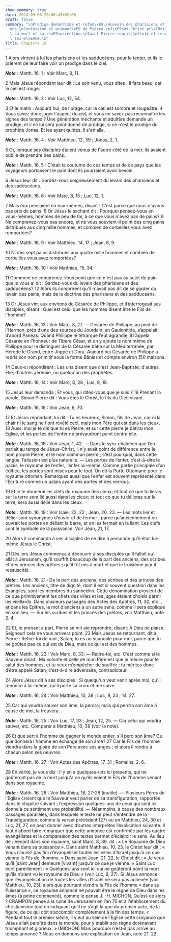 ```yaml
---
show_summary: true
date: 2024-09-06 20:00:43+02:00
draft: false
summary: "\nProdige demand\xE9 et refus\xE9.\nLevain des pharisiens et des saducc\xE9\
  ens.\nConfession et primaut\xE9 de Pierre.\nJ\xE9sus-Christ pr\xE9dit sa passion,\
  \ sa mort et sa r\xE9surrection.\nSaint Pierre repris.\nCroix et renoncement \xE0\
  \ soi-m\xEAme.\n"
title: Chapitre 16
---
```





1 Alors vinrent à lui les pharisiens et les sadducéens, pour le tenter, et ils le prièrent de leur faire voir un prodige dans le ciel.

***Note*** :  Matth. 16, 1 : Voir Marc, 8, 11.

2 Mais Jésus répondant leur dit : Le soir venu, vous dites : Il fera beau, car le ciel est rouge.

***Note*** :  Matth. 16, 2 : Voir Luc, 12, 54.

3 Et le matin : Aujourd'hui, de l'orage, car le ciel est sombre et rougeâtre. 4 Vous savez donc juger l'aspect du ciel, et vous ne savez pas reconnaître les signes des temps ? Une génération méchante et adultère demande un prodige, et il ne lui sera point donné de prodige, si ce n'est le prodige du prophète Jonas. Et les ayant quittés, il s'en alla.

***Note*** :  Matth. 16, 4 : Voir Matthieu, 12, 39 ; Jonas, 2, 1.


5 Or, lorsque ses disciples étaient venus de l'autre côté de la mer, ils avaient oublié de prendre des pains.

***Note*** :  Matth. 16, 5 : C’était la coutume de ces temps et de ce pays que les voyageurs portassent le pain dont ils pourraient avoir besoin.

6 Jésus leur dit : Gardez-vous soigneusement du levain des pharisiens et des sadducéens.

***Note*** :  Matth. 16, 6 : Voir Marc, 8, 15 ; Luc, 12, 1.

7 Mais eux pensaient en eux-mêmes, disant : C'est parce que nous n'avons pas pris de pains. 8 Or Jésus le sachant dit : Pourquoi pensez-vous en vous-mêmes, hommes de peu de foi, à ce que vous n'avez pas de pains? 9 Ne comprenez-vous pas encore, et ne vous souvient-il point des cinq pains distribués aux cinq mille hommes, et combien de corbeilles vous avez remportées?

***Note*** :  Matth. 16, 9 : Voir Matthieu, 14, 17 ; Jean, 6, 9.

10 Ni des sept pains distribués aux quatre mille hommes et combien de corbeilles vous avez remportées?

***Note*** :  Matth. 16, 10 : Voir Matthieu, 15, 34.

11 Comment ne comprenez-vous point que ce n'est pas au sujet du pain que je vous ai dit : Gardez-vous du levain des pharisiens et des sadducéens? 12 Alors ils comprirent qu'il n'avait pas dit de se garder du levain des pains, mais de la doctrine des pharisiens et des sadducéens.


13 Or Jésus vint aux environs de Césarée de Philippe, et il interrogeait ses disciples, disant : Quel est celui que les hommes disent être le Fils de l'homme?

***Note*** :  Matth. 16, 13 : Voir Marc, 8, 27. ― Césarée de Philippe, au pied de l’Hermon, près d’une des sources du Jourdain, en Gaulonitide, s’appelait d’abord Panéas. Quand Philippe le tétrarque l’eut agrandie, il l’appela Césarée en l’honneur de Tibère César, et on y ajouta le nom même de Philippe pour le distinguer de la Césarée bâtie sur la Méditerranée, par Hérode le Grand, entre Joppé et Dora. Aujourd’hui Césarée de Philippe a repris son nom primitif sous la forme Bânias et compte environ 150 maisons.

14 Ceux-ci répondirent : Les uns disent que c'est Jean-Baptiste; d'autres, Elie; d'autres Jérémie, ou quelqu'un des prophètes.

***Note*** :  Matth. 16, 14 : Voir Marc, 8, 28 ; Luc, 9, 19.

15 Jésus leur demanda : Et vous, qui dites-vous que je suis ? 16 Prenant la parole, Simon Pierre dit : Vous êtes le Christ, le fils du Dieu vivant.

***Note*** :  Matth. 16, 16 : Voir Jean, 6, 70.

17 Et Jésus répondant, lui dit : Tu es heureux, Simon, fils de Jean, car ni la chair ni le sang ne t'ont révélé ceci, mais mon Père qui est dans les cieux. 18 Aussi moi je te dis que tu es Pierre, et sur cette pierre je bâtirai mon Eglise, et les portes de l'enfer ne prévaudront point contre elle.

***Note*** :  Matth. 16, 18 : Voir Jean, 1, 42. ― Dans le syro-chaldéen que l’on parlait au temps de Jésus-Christ, il n’y avait point de différence entre le nom propre Pierre, et le nom commun pierre ; c’est pourquoi, dans cette langue, l’allusion est plus naturelle. ― Les portes de l’enfer, c’est-à-dire le palais, le royaume de l’enfer, l’enfer lui-même. Comme partie principale d’un édifice, les portes sont mises pour le tout. On dit la Porte Ottomane pour le royaume ottoman. Remarquez aussi que l’enfer est souvent représenté dans l’Ecriture comme un palais ayant des portes et des verrous.

19 Et je te donnerai les clefs du royaume des cieux; et tout ce que tu lieras sur la terre sera lié aussi dans les cieux; et tout ce que tu délieras sur la terre, sera aussi délié dans les cieux.

***Note*** :  Matth. 16, 19 : Voir Isaïe, 22, 22 ; Jean, 20, 23. ― Les mots lier et délier sont synonymes d’ouvrir et de fermer ; parce qu’anciennement on ouvrait les portes en déliant la barre, et on les fermait en la liant. Les clefs sont le symbole de la puissance. Voir Jean, 21, 17.

20 Alors il commanda à ses disciples de ne dire à personne qu'il était lui-même Jésus le Christ.


21 Dès lors Jésus commença à découvrir à ses disciples qu'il fallait qu'il allât à Jérusalem, qu'il souffrît beaucoup de la part des anciens, des scribes et des princes des prêtres ; qu'il fût mis à mort et que le troisième jour il ressuscitât.

***Note*** :  Matth. 16, 21 : De la part des anciens, des scribes et des princes des prêtres. Les anciens, titre de dignité, dont il est si souvent question dans les Evangiles, sont les membres du sanhédrin. Cette dénomination provient de ce que primitivement les chefs des villes et les juges étaient choisis parmi les vieillards. Dans plusieurs passages des Actes des Apôtres, 11, 30, etc. , et dans les Epîtres, le mot d’anciens a un autre sens, comme il sera expliqué en son lieu. ― Sur les scribes et les princes des prêtres, voir Matthieu, note 2. 4.

22 Et, le prenant à part, Pierre se mit aie reprendre, disant: A Dieu ne plaise. Seigneur! cela ne vous arrivera point. 23 Mais Jésus se retournant, dit à Pierre : Retire-toi de moi , Satan; tu es un scandale pour moi, parce que tu ne goûtes pas ce qui est de Dieu, mais ce qui est des hommes.

***Note*** :  Matth. 16, 23 : Voir Marc, 8, 33. ― Retire-toi, etc. C’est comme si le Sauveur disait : Ma volonté et celle de mon Père est que je meure pour le salut des hommes, et tu veux m’empêcher de souffrir ; tu mérites donc d’être appelé Satan, c’est-à-dire adversaire, contradicteur.


24 Alors Jésus dit à ses disciples : Si quelqu'un veut venir après moi, qu'il renonce à lui-même, qu'il porte sa croix et me suive.

***Note*** :  Matth. 16, 24 : Voir Matthieu, 10, 38 ; Luc, 9, 23 ; 14, 27.

25 Car qui voudra sauver son âme, la perdra; mais qui perdra son âme à cause de moi, la trouvera.

***Note*** :  Matth. 16, 25 : Voir Luc, 17, 33 ; Jean, 12, 25. ― Car celui qui voudra sauver, etc. Comparer à Matthieu, 10, 39 (voir la note).

26 Et que sert à l'homme de gagner le monde entier, s'il perd son âme? Ou que donnera l'homme en échange de son âme? 27 Car le Fils de l'homme viendra dans la gloire de son Père avec ses anges ; et alors il rendra à chacun selon ses oeuvres.

***Note*** :  Matth. 16, 27 : Voir Actes des Apôtres, 17, 31 ; Romains, 2, 6.

28 En vérité, je vous dis : Il y en a quelques-uns ici présents, qui ne goûteront pas de la mort jusqu'à ce qu'ils voient le Fils de l'homme venant dans son royaume.

***Note*** :  Matth. 16, 28 : Voir Matthieu, 16, 27-28 (inutile). ― Plusieurs Pères de l’Eglise croient que le Sauveur veut parler de sa transfiguration, rapportée dans le chapitre suivant ; l’expression quelques-uns de ceux qui sont ici donne à ce sentiment une probabilité. ― Néanmoins, à cause des nombreux passages parallèles, dans lesquels le texte ne peut s’entendre de la Transfiguration, comme le verset précédent (27) ou en Matthieu, 24, 30 et Luc, 21, 27, on peut donner avec d’autres interprètes l’explication suivante. Il faut d’abord faire remarquer que cette annonce est confirmée par les quatre évangélistes et la comparaison des textes permet d’éclaircir le sens. Au lieu de : Venant dans son royaume, saint Marc, 8, 39, dit : « Le Royaume de Dieu venant dans sa puissance ». Dans saint Matthieu, 10, 23, le Christ leur dit : « Vous n’aurez pas fini d’évangéliser toutes les villes d’Israël jusqu’à ce que vienne le Fils de l’homme. » Dans saint Jean, 21, 22, le Christ dit : « Je veux qu’il [saint Jean] demeure
[vivant] jusqu’à ce que je vienne. » Saint Luc écrit pareillement : « Quelques-uns sont ici qui ne goûteront point la mort qu’ils n’aient vu le royaume de Dieu » (voir Luc, 9, 27). Si Jésus annonce que l’évangélisation de toutes les villes d’Israël ne sera pas achevée (voir Matthieu, 10, 23), alors que pourtant viendra le Fils de l’homme « dans sa Puissance », ce royaume annoncé ne pouvait être le règne de Dieu dans les âmes (à peine commencé), comme le pense J. -H. MICHON. Qu’est-ce alors ? CRAMPON pense à la ruine de Jérusalem en l’an 70 et à l’établissement du christianisme tout en indiquant qu’il ne s’agit là que du premier acte, de la figure, de ce qui doit s’accomplir complètement à la fin des temps. « Pendant tout le premier siècle, il y eut au sein de l’Eglise cette croyance que Jésus allait paraître dans le monde, pour y établir son règne dorénavant triomphant et glorieux. » (MICHON) Mais pourquoi n’est-il pas arrivé au temps annoncé ? Nous en donnons une explication en Jean, note 21. 22.

